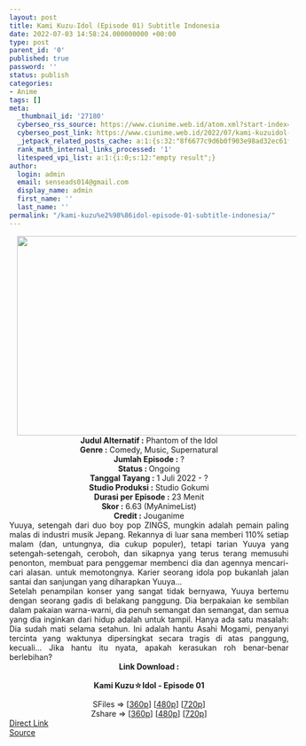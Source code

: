 ```yaml
---
layout: post
title: Kami Kuzu☆Idol (Episode 01) Subtitle Indonesia
date: 2022-07-03 14:58:24.000000000 +00:00
type: post
parent_id: '0'
published: true
password: ''
status: publish
categories:
- Anime
tags: []
meta:
  _thumbnail_id: '27180'
  cyberseo_rss_source: https://www.ciunime.web.id/atom.xml?start-index=1
  cyberseo_post_link: https://www.ciunime.web.id/2022/07/kami-kuzuidol-subtitle-indonesia.html
  _jetpack_related_posts_cache: a:1:{s:32:"8f6677c9d6b0f903e98ad32ec61f8deb";a:2:{s:7:"expires";i:1657292025;s:7:"payload";a:3:{i:0;a:1:{s:2:"id";i:26661;}i:1;a:1:{s:2:"id";i:26608;}i:2;a:1:{s:2:"id";i:26706;}}}}
  rank_math_internal_links_processed: '1'
  litespeed_vpi_list: a:1:{i:0;s:12:"empty result";}
author:
  login: admin
  email: senseads014@gmail.com
  display_name: admin
  first_name: ''
  last_name: ''
permalink: "/kami-kuzu%e2%98%86idol-episode-01-subtitle-indonesia/"
---
```

<div class="separator" style="clear: both; text-align: center;"><a href="https://blogger.googleusercontent.com/img/b/R29vZ2xl/AVvXsEi-hJv_WQmc4uHfitMW-y-3dicXMtR3b4LMk3SleGK0W3qm4pKpP78G1xgZMHclD9ZcVA4XjNoKrvlOjWZI3AjJXEknDA-rTPywZIU4mp5JNr4DRUJNDKGoHTAEMmR4cKsdfPQuh_tzuBbyifc4ndktFiXcKqYq4_Y2jrkikoYao5R0tXk7bFHjaz3u/s1280/Kami%20Kuzu%E2%98%86Idol.jpg" style="margin-left: 1em; margin-right: 1em;"><img border="0" data-original-height="720" data-original-width="1280" height="360" src="{{ site.baseurl }}/assets/2022/07/Kami%20Kuzu%E2%98%86Idol.jpg" width="640" /></a></div>
<div class="separator" style="clear: both; text-align: center;"></div>
<div style="text-align: center;"><b>Judul</b><b><b> Alternatif</b> :</b> Phantom of the Idol</div>
<div style="text-align: center;"><b><b>Genre :</b></b> Comedy, Music, Supernatural</div>
<div style="text-align: center;"><b>Jumlah Episode :</b> ?<br /><b>Status :&nbsp;</b>Ongoing<br /><b>Tanggal Tayang :</b> 1 Juli 2022 - ?<br /><b>Studio Produksi :</b>&nbsp;Studio Gokumi<br /><b>Durasi per Episode :</b> 23 Menit</div>
<div style="text-align: center;"><b>Skor :</b> 6.63 (MyAnimeList)</div>
<div style="text-align: center;"><b>Credit :</b>&nbsp;Jouganime</div>
<div style="text-align: center;"></div>
<div style="text-align: justify;">
<div>Yuuya, setengah dari duo boy pop ZINGS, mungkin adalah pemain paling malas di industri musik Jepang. Rekannya di luar sana memberi 110% setiap malam (dan, untungnya, dia cukup populer), tetapi tarian Yuuya yang setengah-setengah, ceroboh, dan sikapnya yang terus terang memusuhi penonton, membuat para penggemar membenci dia dan agennya mencari-cari alasan. untuk memotongnya. Karier seorang idola pop bukanlah jalan santai dan sanjungan yang diharapkan Yuuya...</div>
<div></div>
<div>Setelah penampilan konser yang sangat tidak bernyawa, Yuuya bertemu dengan seorang gadis di belakang panggung. Dia berpakaian ke sembilan dalam pakaian warna-warni, dia penuh semangat dan semangat, dan semua yang dia inginkan dari hidup adalah untuk tampil. Hanya ada satu masalah: Dia sudah mati selama setahun. Ini adalah hantu Asahi Mogami, penyanyi tercinta yang waktunya dipersingkat secara tragis di atas panggung, kecuali... Jika hantu itu nyata, apakah kerasukan roh benar-benar berlebihan?</div>
</div>
<div style="text-align: justify;"></div>
<div style="text-align: justify;"></div>
<div style="text-align: center;">
<div style="text-align: center;">
<div style="text-align: left;">
<div style="text-align: center;"><b>Link Download :</b></div>
<div style="text-align: center;"><b><br /></b></div>
<div style="text-align: center;"><span style="text-align: left;"><b>Kami Kuzu☆Idol&nbsp;</b></span><b>- Episode 01</b></div>
<div style="text-align: center;"><b><br /></b></div>
<div style="text-align: center;">SFiles =&gt; [<a href="http://www.solidfiles.com/v/6zP3deyn68N2Z" target="_blank" rel="noopener">360p</a>] [<a href="http://www.solidfiles.com/v/BNj7VkByKMYKL" target="_blank" rel="noopener">480p</a>] [<a href="http://www.solidfiles.com/v/ZxMrZY6Q3Z4Xw" target="_blank" rel="noopener">720p</a>]</div>
<div style="text-align: center;">Zshare =&gt; [<a href="https://www66.zippyshare.com/v/IxiGngA6/file.html" target="_blank" rel="noopener">360p</a>] [<a href="https://www15.zippyshare.com/v/ZqtZq2KV/file.html" target="_blank" rel="noopener">480p</a>] [<a href="https://www94.zippyshare.com/v/LCpXtkei/file.html" target="_blank" rel="noopener">720p</a>]</div>
</div>
</div>
</div>
<link rel="stylesheet" href="https://cdnjs.cloudflare.com/ajax/libs/font-awesome/4.7.0/css/font-awesome.min.css" />
<div class="divbtn"> <a href="https://handymansurrender.com/fihup8buzv?key=94550f7ce39444073321dde3b8782f97" class="btn"><i class="fa fa-download"></i> Direct Link</a> <br /><a href="https://www.ciunime.web.id/2022/07/kami-kuzuidol-subtitle-indonesia.html">Source</a> </div>
